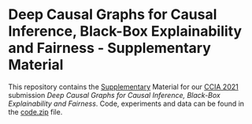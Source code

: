 # Deep Causal Graphs for Causal Inference, Black-Box Explainability and Fairness - Supplementary Material

This repository contains the <a href="Supplementary.pdf">Supplementary</a> Material for our <a href="https://ccia2021.udl.cat/en/english/">CCIA 2021</a> submission *Deep Causal Graphs for Causal Inference, Black-Box Explainability and Fairness*. Code, experiments and data can be found in the <a href="code.zip">code.zip</a> file.
